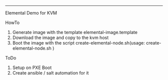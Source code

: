 ---
Elemental Demo for KVM

HowTo

1. Generate image with the template elemental-image.template
2. Download the image and copy to the kvm host
3. Boot the image with the script create-elemental-node.sh(usage: create-elemental-node.sh <machine-name> <image-name>)

ToDo

1. Setup on PXE Boot
2. Create ansible / salt automation for it


